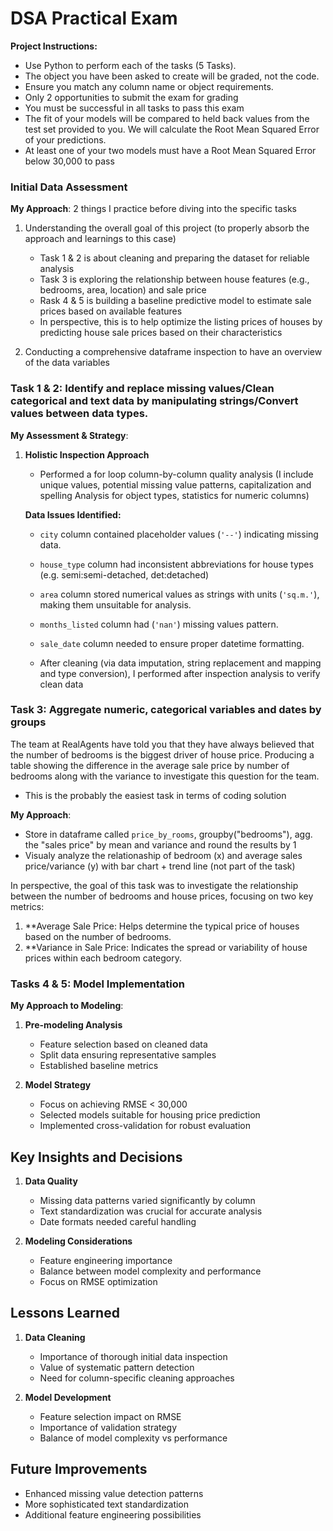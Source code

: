 # DSA Practical Exam

**Project Instructions:**
- Use Python to perform each of the tasks (5 Tasks).
- The object you have been asked to create will be graded, not the code.
- Ensure you match any column name or object requirements.
- Only 2 opportunities to submit the exam for grading
- You must be successful in all tasks to pass this exam
- The fit of your models will be compared to held back values from the test set provided to you. We will calculate the Root Mean Squared Error of your predictions.
- At least one of your two models must have a Root Mean Squared Error below 30,000 to pass
  

### Initial Data Assessment
**My Approach**: 2 things I practice before diving into the specific tasks
1. Understanding the overall goal of this project (to properly absorb the approach and learnings to this case)
   - Task 1 & 2 is about cleaning and preparing the dataset for reliable analysis
   - Task 3 is exploring the relationship between house features (e.g., bedrooms, area, location) and sale price
   - Rask 4 & 5 is building a baseline predictive model to estimate sale prices based on available features
   - In perspective, this is to help optimize the listing prices of houses by predicting house sale prices based on their characteristics
   
2. Conducting a comprehensive dataframe inspection to have an overview of the data variables

### Task 1 & 2:  Identify and replace missing values/Clean categorical and text data by manipulating strings/Convert values between data types.
**My Assessment & Strategy**:
1. **Holistic Inspection Approach**
   - Performed a for loop column-by-column quality analysis (I include unique values, potential missing value patterns, capitalization and spelling Analysis for object types, statistics for numeric columns)

   **Data Issues Identified:**
   - `city` column contained placeholder values (`'--'`) indicating missing data.
   - `house_type` column had inconsistent abbreviations for house types (e.g. semi:semi-detached, det:detached)
   - `area` column stored numerical values as strings with units (`'sq.m.'`), making them unsuitable for analysis.
   - `months_listed` column had (`'nan'`) missing values pattern.
   - `sale_date` column needed to ensure proper datetime formatting.
  
   - After cleaning (via data imputation, string replacement and mapping and type conversion), I performed after inspection analysis to verify clean data
     
### Task 3: Aggregate numeric, categorical variables and dates by groups
The team at RealAgents have told you that they have always believed that the number of bedrooms is the biggest driver of house price. 
Producing a table showing the difference in the average sale price by number of bedrooms along with the variance to investigate this question for the team.
  - This is the probably the easiest task in terms of coding solution

**My Approach**:
  - Store in dataframe called `price_by_rooms`, groupby("bedrooms"), agg. the "sales price" by mean and variance and round the results by 1
   - Visualy analyze the relationaship of bedroom (x) and average sales price/variance (y) with bar chart + trend  line (not part of the task)

     
In perspective, the goal of this task was to investigate the relationship between the number of bedrooms and house prices, focusing on two key metrics:
1. **Average Sale Price: Helps determine the typical price of houses based on the number of bedrooms.
2. **Variance in Sale Price: Indicates the spread or variability of house prices within each bedroom category.

### Tasks 4 & 5: Model Implementation
**My Approach to Modeling**:
1. **Pre-modeling Analysis**
   - Feature selection based on cleaned data
   - Split data ensuring representative samples
   - Established baseline metrics

2. **Model Strategy**
   - Focus on achieving RMSE < 30,000
   - Selected models suitable for housing price prediction
   - Implemented cross-validation for robust evaluation

## Key Insights and Decisions
1. **Data Quality**
   - Missing data patterns varied significantly by column
   - Text standardization was crucial for accurate analysis
   - Date formats needed careful handling

2. **Modeling Considerations**
   - Feature engineering importance
   - Balance between model complexity and performance
   - Focus on RMSE optimization

## Lessons Learned
1. **Data Cleaning**
   - Importance of thorough initial data inspection
   - Value of systematic pattern detection
   - Need for column-specific cleaning approaches

2. **Model Development**
   - Feature selection impact on RMSE
   - Importance of validation strategy
   - Balance of model complexity vs performance

## Future Improvements
- Enhanced missing value detection patterns
- More sophisticated text standardization
- Additional feature engineering possibilities
